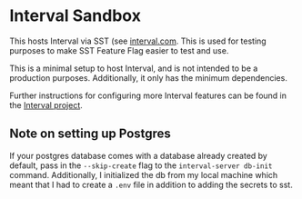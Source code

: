 # Interval Sandbox

This hosts Interval via SST (see [interval.com](https://interval.com). This is used for testing purposes to make SST Feature Flag easier to test and use.

This is a minimal setup to host Interval, and is not intended to be a production purposes. Additionally, it
only has the minimum dependencies.

Further instructions for configuring more Interval features can be found in the
[Interval project](https://github.com/interval/server).

## Note on setting up Postgres

If your postgres database comes with a database already created by default, pass in the `--skip-create` flag to the `interval-server db-init` command. Additionally, I initialized the db from my local machine which meant that I
had to create a `.env` file in addition to adding the secrets to sst.
